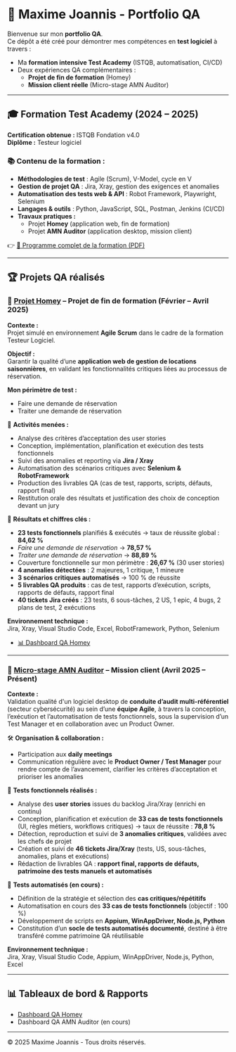 # 🧪 Maxime Joannis - Portfolio QA

Bienvenue sur mon **portfolio QA**.  
Ce dépôt a été créé pour démontrer mes compétences en **test logiciel** à travers :  
- Ma **formation intensive Test Academy** (ISTQB, automatisation, CI/CD)  
- Deux expériences QA complémentaires :  
  - **Projet de fin de formation** (Homey)  
  - **Mission client réelle** (Micro-stage AMN Auditor)  

---

## 🎓 Formation Test Academy (2024 – 2025)

**Certification obtenue :** ISTQB Fondation v4.0  
**Diplôme :** Testeur logiciel  

### 📚 Contenu de la formation :
- **Méthodologies de test** : Agile (Scrum), V-Model, cycle en V  
- **Gestion de projet QA** : Jira, Xray, gestion des exigences et anomalies  
- **Automatisation des tests web & API** : Robot Framework, Playwright, Selenium  
- **Langages & outils** : Python, JavaScript, SQL, Postman, Jenkins (CI/CD)  
- **Travaux pratiques :**  
  - Projet **Homey** (application web, fin de formation)  
  - Projet **AMN Auditor** (application desktop, mission client)  

👉 [📄 Programme complet de la formation (PDF)](Programme_Formation_Testeur_Pro.pdf)

---

## 🏆 Projets QA réalisés

### 🔹 [Projet Homey](homey-detail.html) – Projet de fin de formation (Février – Avril 2025)

**Contexte :**  
Projet simulé en environnement **Agile Scrum** dans le cadre de la formation Testeur Logiciel.  

**Objectif :**  
Garantir la qualité d’une **application web de gestion de locations saisonnières**, en validant les fonctionnalités critiques liées au processus de réservation.  

**Mon périmètre de test :**  
- Faire une demande de réservation  
- Traiter une demande de réservation  

🧪 **Activités menées :**  
- Analyse des critères d’acceptation des user stories  
- Conception, implémentation, planification et exécution des tests fonctionnels  
- Suivi des anomalies et reporting via **Jira / Xray**  
- Automatisation des scénarios critiques avec **Selenium & RobotFramework**  
- Production des livrables QA (cas de test, rapports, scripts, défauts, rapport final)  
- Restitution orale des résultats et justification des choix de conception devant un jury  

🚀 **Résultats et chiffres clés :**  
- **23 tests fonctionnels** planifiés & exécutés → taux de réussite global : **84,62 %**  
- *Faire une demande de réservation* → **78,57 %**  
- *Traiter une demande de réservation* → **88,89 %**  
- Couverture fonctionnelle sur mon périmètre : **26,67 %** (30 user stories)  
- **4 anomalies détectées** : 2 majeures, 1 critique, 1 mineure  
- **3 scénarios critiques automatisés** → 100 % de réussite  
- **5 livrables QA produits** : cas de test, rapports d’exécution, scripts, rapports de défauts, rapport final  
- **40 tickets Jira créés** : 23 tests, 6 sous-tâches, 2 US, 1 epic, 4 bugs, 2 plans de test, 2 exécutions  

**Environnement technique :**  
Jira, Xray, Visual Studio Code, Excel, RobotFramework, Python, Selenium  

- [📊 Dashboard QA Homey](dashboard-homey.html)

---

### 🔹 [Micro-stage AMN Auditor](amn-auditor-detail.html) – Mission client (Avril 2025 – Présent)

**Contexte :**  
Validation qualité d'un logiciel desktop de **conduite d’audit multi-référentiel** (secteur cybersécurité) au sein d’une **équipe Agile**, à travers la conception, l’exécution et l’automatisation de tests fonctionnels, sous la supervision d’un Test Manager et en collaboration avec un Product Owner.  

🛠 **Organisation & collaboration :**  
- Participation aux **daily meetings**  
- Communication régulière avec le **Product Owner / Test Manager** pour rendre compte de l’avancement, clarifier les critères d’acceptation et prioriser les anomalies  

🧪 **Tests fonctionnels réalisés :**  
- Analyse des **user stories** issues du backlog Jira/Xray (enrichi en continu)  
- Conception, planification et exécution de **33 cas de tests fonctionnels** (UI, règles métiers, workflows critiques) → taux de réussite : **78,8 %**  
- Détection, reproduction et suivi de **3 anomalies critiques**, validées avec les chefs de projet  
- Création et suivi de **46 tickets Jira/Xray** (tests, US, sous-tâches, anomalies, plans et exécutions)  
- Rédaction de livrables QA : **rapport final, rapports de défauts, patrimoine des tests manuels et automatisés**  

🚀 **Tests automatisés (en cours) :**  
- Définition de la stratégie et sélection des **cas critiques/répétitifs**  
- Automatisation en cours des **33 cas de tests fonctionnels** (objectif : 100 %)  
- Développement de scripts en **Appium, WinAppDriver, Node.js, Python**  
- Constitution d’un **socle de tests automatisés documenté**, destiné à être transféré comme patrimoine QA réutilisable  

**Environnement technique :**  
Jira, Xray, Visual Studio Code, Appium, WinAppDriver, Node.js, Python, Excel  

---

## 📊 Tableaux de bord & Rapports

- [Dashboard QA Homey](dashboard-homey.html)  
- Dashboard QA AMN Auditor (en cours)  

---

© 2025 Maxime Joannis - Tous droits réservés.
